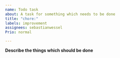 ```yaml
---
name: Todo task
about: A task for something which needs to be done
title: "chore:"
labels: improvement
assignees: sebastianwessel
Prio: normal

---
```


**Describe the things which should  be done**
